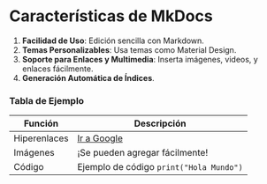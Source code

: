 # Características de MkDocs

1. **Facilidad de Uso**: Edición sencilla con Markdown.
2. **Temas Personalizables**: Usa temas como Material Design.
3. **Soporte para Enlaces y Multimedia**: Inserta imágenes, videos, y enlaces fácilmente.
4. **Generación Automática de Índices**.

### Tabla de Ejemplo

| Función            | Descripción                        |
|--------------------|------------------------------------|
| Hiperenlaces       | [Ir a Google](https://google.com) |
| Imágenes           | ¡Se pueden agregar fácilmente!    |
| Código             | Ejemplo de código `print("Hola Mundo")` |
